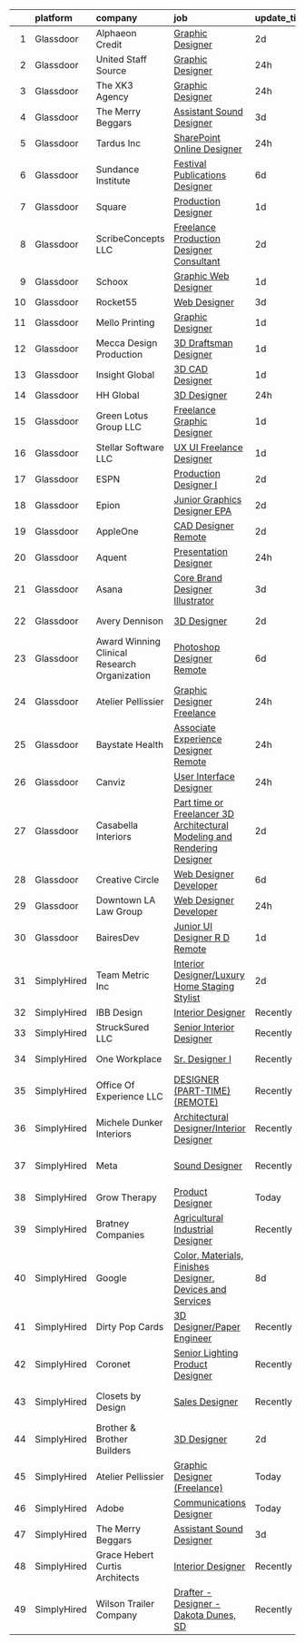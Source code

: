 

|    | platform    | company                                      | job                                                                                                                                                                                                                                                                                                                                                                                                                                                                                                                                                                                                                                                                                                                                                                                                                                                                                                                                                                                             | update_time   | location                   |
|---:|:------------|:---------------------------------------------|:------------------------------------------------------------------------------------------------------------------------------------------------------------------------------------------------------------------------------------------------------------------------------------------------------------------------------------------------------------------------------------------------------------------------------------------------------------------------------------------------------------------------------------------------------------------------------------------------------------------------------------------------------------------------------------------------------------------------------------------------------------------------------------------------------------------------------------------------------------------------------------------------------------------------------------------------------------------------------------------------|:--------------|:---------------------------|
|  1 | Glassdoor   | Alphaeon Credit                              | [Graphic Designer](https://www.glassdoor.com/partner/jobListing.htm?pos=108&ao=1110586&s=58&guid=0000018369352d458cdb4c15956b579e&src=GD_JOB_AD&t=SR&vt=w&ea=1&cs=1_ec76eda6&cb=1663917436694&jobListingId=1008151102778&cpc=FB7E4A1762AE5BEC&jrtk=3-0-1gdkjabbjkhqn801-1gdkjabc7j4jq800-abcd5ecee57e47db--6NYlbfkN0BnrYInERJ5Dx43upzuCJT-nQFJR1QZO1CzI9s0vUeUfJZWnSVwM6sTMepdAUS1r-9wI9vl2Ek6oP4dSSjjvie65ySAeIg1e3HzzAQLY8ZWgdJ6a5iEeQCfPiomXysthzUx8llpKf_VXs7LF-k3ViVgUgdRJd4MlhboPWphQFXeypCOREIRtirE0vFZV2gl14ksTI4drxXntzhFfcEtgtHqnDQnNSQsYmtLQIqCL2dx6JHo6SBl4GV16IZH7wxcvsJml-yDFr6bQ_Dei_NGbS1z1U5fwq6zBMF3f2zURrEOB40RXq5R0wyB-2iFUXzcsm-6TmCVyYfdlf0gYHyejriwdPXrOtzRQ7e6ElnUGwO7zzbSNmuNkNqalMNwzyecRGXadJq-C7XNk2BrojAIxPLaX8DsZCYdvCFONfyboZaEPY5Lvag2I-rGsCVFx1oqFFvAgpocyv1eOhRqWUWW5rHexbhMoLMh1nAQhZ6SZZejt5gEY4XCRmNX9MZVUFMEEH4%3D)                                                                                                                                       | 2d            | Remote                     |
|  2 | Glassdoor   | United Staff Source                          | [Graphic Designer](https://www.glassdoor.com/partner/jobListing.htm?pos=119&ao=1136043&s=58&guid=0000018369352d458cdb4c15956b579e&src=GD_JOB_AD&t=SR&vt=w&ea=1&cs=1_e282f33f&cb=1663917436695&jobListingId=1008156991757&jrtk=3-0-1gdkjabbjkhqn801-1gdkjabc7j4jq800-40e59f1ebebe8011-)                                                                                                                                                                                                                                                                                                                                                                                                                                                                                                                                                                                                                                                                                                          | 24h           | Remote                     |
|  3 | Glassdoor   | The XK3 Agency                               | [Graphic Designer](https://www.glassdoor.com/partner/jobListing.htm?pos=102&ao=1110586&s=58&guid=0000018369352d458cdb4c15956b579e&src=GD_JOB_AD&t=SR&vt=w&ea=1&cs=1_f9c3a425&cb=1663917436693&jobListingId=1008157392581&cpc=7E69D0A57279CD4B&jrtk=3-0-1gdkjabbjkhqn801-1gdkjabc7j4jq800-2582d18d111067aa--6NYlbfkN0AS3oPsAAmCngCu4U51_2RxXyfS7TdWOFtWPOafNW52I-BHaFGjpaHgLLPT_Pj47t7DKZOu3qtlECTv6dlmnU8A5_S277PI7fFHFWxHahVpr7guItFY_tt0Bio85zKHCWDOEB2qJa5ESyXa--A-AHCMOdfeJyKWTojj2Gr2ig80pc9Tc7Kl_O84VINFSlztl5-0OlD8Q6GMZkhLa5tpP8_9sT2hHYS9FPla7aS5X0ES_kHRyLEG7CPVVHHmVrg8CpJTc4RfgUMqRS6bicNSTd1nKuBJLMlwdimfpRZy6Zl9O4rgW2XJ4E2GHbN66RX6gXmURuitDcjKB9jSkzV_argZrSUBzQipoeJvIT279DilhyMCGqhhspGHPUv4A2cgTf2CXLNwftlePgWYXsrSEq5MmOZBLNKY1kaN0Mbx33UydEepo16J5duY6CqEx5Kp1b7DBZw5jLLWwf9nRcd-D4xM6cIS_-JHLIgcJBTCVwwdVa0OSorID8pUTmZG4sYXykjX5ZWUt1xFiM6-1ImLeczF)                                                                                                                     | 24h           | Remote                     |
|  4 | Glassdoor   | The Merry Beggars                            | [Assistant Sound Designer](https://www.glassdoor.com/partner/jobListing.htm?pos=106&ao=1110586&s=58&guid=0000018369352d458cdb4c15956b579e&src=GD_JOB_AD&t=SR&vt=w&ea=1&cs=1_9508ab0a&cb=1663917436693&jobListingId=1008149306143&cpc=C4A69CCDBB3B9599&jrtk=3-0-1gdkjabbjkhqn801-1gdkjabc7j4jq800-04f00acba78acd55--6NYlbfkN0BBGG9LMNqL16EzDx9S3nKk4b6IwprgSJginr0DZD_oW3LpRtTNiygcE9IfHm5Gb9slpjT-UzFBGnIkfkE5vHD__58gsgAsgjAKlwWhzdKilxMWIOFSNG73XbKSiSbhgd5gieRThxTsLn8DF-uisYywGFmbEBQQBOKMw59W_wQHg9VqHqJ83qLbDEY5qqWKt8rhzmgc_2NilGoWuxIM70PHB1qDBsbVeEXYPoEJU2NAAUXne_mknaqjCEM5vYSAN4hXWsHSzt0c9t1Yv9xIcqjb99Xz4gGnJ_Tb1Ywj5NxfSZCIWlPDEiC3gOdo1i4U1V59a_q-D-zw7Cw-mg0b7xQmuRV1tkHFIlK_xTAS80DoNQXtheLZH26ueZ-LKT9LLN9zdhzxkQASpkS57CAIp0U8Wgx-PW-YRkhFbHZXx4IPGZp5UxOx-cQ4pDJTieMbGopwPVjREmOmRv-8kvBfRX854gmopiQo0L9zEHXzBXdF655Er0XxuNtWiuMnrz8ZiwTmqdj6y_2ehw%3D%3D)                                                                                                                 | 3d            | Remote                     |
|  5 | Glassdoor   | Tardus Inc                                   | [SharePoint Online Designer](https://www.glassdoor.com/partner/jobListing.htm?pos=114&ao=1136043&s=58&guid=0000018369352d458cdb4c15956b579e&src=GD_JOB_AD&t=SR&vt=w&ea=1&cs=1_05615bcc&cb=1663917436694&jobListingId=1008156949677&jrtk=3-0-1gdkjabbjkhqn801-1gdkjabc7j4jq800-b68ef953735f2c01-)                                                                                                                                                                                                                                                                                                                                                                                                                                                                                                                                                                                                                                                                                                | 24h           | Remote                     |
|  6 | Glassdoor   | Sundance Institute                           | [Festival Publications Designer](https://www.glassdoor.com/partner/jobListing.htm?pos=118&ao=1136043&s=58&guid=0000018369352d458cdb4c15956b579e&src=GD_JOB_AD&t=SR&vt=w&cs=1_92b505df&cb=1663917436694&jobListingId=1008145400669&jrtk=3-0-1gdkjabbjkhqn801-1gdkjabc7j4jq800-226dda55bbb4f1bc-)                                                                                                                                                                                                                                                                                                                                                                                                                                                                                                                                                                                                                                                                                                 | 6d            | Remote                     |
|  7 | Glassdoor   | Square                                       | [Production Designer](https://www.glassdoor.com/partner/jobListing.htm?pos=130&ao=1136043&s=58&guid=0000018369352d458cdb4c15956b579e&src=GD_JOB_AD&t=SR&vt=w&ea=1&cs=1_821d4a81&cb=1663917436696&jobListingId=1008153745088&jrtk=3-0-1gdkjabbjkhqn801-1gdkjabc7j4jq800-c61d2c1fb8927aa1-)                                                                                                                                                                                                                                                                                                                                                                                                                                                                                                                                                                                                                                                                                                       | 1d            | Remote                     |
|  8 | Glassdoor   | ScribeConcepts LLC                           | [Freelance Production Designer  Consultant ](https://www.glassdoor.com/partner/jobListing.htm?pos=127&ao=1136043&s=58&guid=0000018369352d458cdb4c15956b579e&src=GD_JOB_AD&t=SR&vt=w&ea=1&cs=1_09e1d9e5&cb=1663917436695&jobListingId=1008151076723&jrtk=3-0-1gdkjabbjkhqn801-1gdkjabc7j4jq800-d369dd2c674dc214-)                                                                                                                                                                                                                                                                                                                                                                                                                                                                                                                                                                                                                                                                                | 2d            | Remote                     |
|  9 | Glassdoor   | Schoox                                       | [Graphic   Web Designer](https://www.glassdoor.com/partner/jobListing.htm?pos=128&ao=1136043&s=58&guid=0000018369352d458cdb4c15956b579e&src=GD_JOB_AD&t=SR&vt=w&ea=1&cs=1_8dd0679a&cb=1663917436696&jobListingId=1008153919843&jrtk=3-0-1gdkjabbjkhqn801-1gdkjabc7j4jq800-356f3a75b34e8bbf-)                                                                                                                                                                                                                                                                                                                                                                                                                                                                                                                                                                                                                                                                                                    | 1d            | Remote                     |
| 10 | Glassdoor   | Rocket55                                     | [Web Designer](https://www.glassdoor.com/partner/jobListing.htm?pos=124&ao=1136043&s=58&guid=0000018369352d458cdb4c15956b579e&src=GD_JOB_AD&t=SR&vt=w&ea=1&cs=1_bfa726bd&cb=1663917436695&jobListingId=1008149616438&jrtk=3-0-1gdkjabbjkhqn801-1gdkjabc7j4jq800-a675e63e0f3e88f2-)                                                                                                                                                                                                                                                                                                                                                                                                                                                                                                                                                                                                                                                                                                              | 3d            | Remote                     |
| 11 | Glassdoor   | Mello Printing                               | [Graphic Designer](https://www.glassdoor.com/partner/jobListing.htm?pos=123&ao=1136043&s=58&guid=0000018369352d458cdb4c15956b579e&src=GD_JOB_AD&t=SR&vt=w&ea=1&cs=1_ec8326ad&cb=1663917436695&jobListingId=1008154287181&jrtk=3-0-1gdkjabbjkhqn801-1gdkjabc7j4jq800-dc7f0fc16ce5dd56-)                                                                                                                                                                                                                                                                                                                                                                                                                                                                                                                                                                                                                                                                                                          | 1d            | Remote                     |
| 12 | Glassdoor   | Mecca Design   Production                    | [3D Draftsman Designer](https://www.glassdoor.com/partner/jobListing.htm?pos=125&ao=1136043&s=58&guid=0000018369352d458cdb4c15956b579e&src=GD_JOB_AD&t=SR&vt=w&ea=1&cs=1_8470d49a&cb=1663917436695&jobListingId=1008153912915&jrtk=3-0-1gdkjabbjkhqn801-1gdkjabc7j4jq800-5ba2464293a38e4f-)                                                                                                                                                                                                                                                                                                                                                                                                                                                                                                                                                                                                                                                                                                     | 1d            | Dallas, TX                 |
| 13 | Glassdoor   | Insight Global                               | [3D CAD Designer](https://www.glassdoor.com/partner/jobListing.htm?pos=110&ao=1110586&s=58&guid=0000018369352d458cdb4c15956b579e&src=GD_JOB_AD&t=SR&vt=w&cs=1_d47e69ec&cb=1663917436694&jobListingId=1008153596425&cpc=AC285F3A3ECA6BB0&jrtk=3-0-1gdkjabbjkhqn801-1gdkjabc7j4jq800-cdb4dc30a02c596d--6NYlbfkN0BKkHZu3wF05EeDimN_p6sYpKCMArvwa95YdH7UpkaBCqc7l59Erwqcej51OTd8L8O8JjENqYDDppbwlaF7dBCZ_bVrruOj520DgVr36KHiglKHbAr8aDHQbS6oMCg4zRZWsvjvv2UopabMo27fmruO6Xnq97uOKepyEO8eGn37pX1cwYGVdGYfMPVVCVerV1lJnsX3HGddFgmvL0l1RU_1CWmztKIhPpoGnveu9tK_4cn0zpErhHP7OP9aNfeejndW5q0vppiRsdqNyAhJ9rckmvNUrRuA2j8s7bMCy3unvgZfmOBoICUCGQFEpbBkiOW3nAj23V4U7aU9zbcRSihOCPKD5EyFCf-X5Yxuc_Sloz8uiDYWo7RPvBISL55m28b8g7pc0PNe_OI4CaoGD7WG-MUs9lCuEeGCbT24ERZv3V22c-0jZYzvh1lQWSU-xum6RPYy7eN4eNdKWD9qqqsmT3XbGJci9Hx4x-bpyTOeDRRKZMFC_Tws)                                                                                                                                                           | 1d            | Houston, TX                |
| 14 | Glassdoor   | HH Global                                    | [3D Designer](https://www.glassdoor.com/partner/jobListing.htm?pos=116&ao=1136043&s=58&guid=0000018369352d458cdb4c15956b579e&src=GD_JOB_AD&t=SR&vt=w&ea=1&cs=1_2ab1b31f&cb=1663917436694&jobListingId=1008157186749&jrtk=3-0-1gdkjabbjkhqn801-1gdkjabc7j4jq800-41d12d39e411a791-)                                                                                                                                                                                                                                                                                                                                                                                                                                                                                                                                                                                                                                                                                                               | 24h           | Chicago, IL                |
| 15 | Glassdoor   | Green Lotus Group  LLC                       | [Freelance Graphic Designer](https://www.glassdoor.com/partner/jobListing.htm?pos=104&ao=1110586&s=58&guid=0000018369352d458cdb4c15956b579e&src=GD_JOB_AD&t=SR&vt=w&ea=1&cs=1_63549237&cb=1663917436693&jobListingId=1008153331141&cpc=654405A9B1E0A9F5&jrtk=3-0-1gdkjabbjkhqn801-1gdkjabc7j4jq800-c702d4b6adc714ce--6NYlbfkN0Cd5ZvLdai7cR0fypH5_WiGezUQesq24dbKuF0ly35ya7XTnX1N3U-qSXwMDMWqyWlWt776N7lShSO1koXru78q2Jw0q615SzwzHDT1hdTKklIA2phAG_vd9oyxEaBxGDp5dNcSfaivRPmJ8MK2w6abr9D0bCTCjon9R16h6UYWC04vqws5TxGRwtoyOEgE8J4VmPMphYCpPri6x12ih9nUs0TPken-zyoMxV-5eijaLjK6aRsWRCFPkbTGcG3vhkCYHEc-zq44XcI8GTabM6OLk9q7UMvca2cHIIBxpUaw1CocDq_e5Q29xxsYSRun3AdqluUO0FOj0c8_iRPYWWnWsraHfe_20r2WXy1oaGQ3vzmalCiwuEA1gPrltj8hadyKJNgzXiA4U-PX0jc2437WoXX3ow--pSVbReQY-O_GyzgQaEzs7ZEeDQCY2IoGwrH_mGPg9eclRwmrTAhPfHR8iBgUI43VUlQ9uU6IyrZSSY1myhT6Op1GSVQt4FDG9THKAwwz0tOOCA%3D%3D)                                                                                                               | 1d            | Remote                     |
| 16 | Glassdoor   | Stellar Software  LLC                        | [UX UI Freelance Designer](https://www.glassdoor.com/partner/jobListing.htm?pos=115&ao=1136043&s=58&guid=0000018369352d458cdb4c15956b579e&src=GD_JOB_AD&t=SR&vt=w&ea=1&cs=1_7e84bdbf&cb=1663917436694&jobListingId=1008153816308&jrtk=3-0-1gdkjabbjkhqn801-1gdkjabc7j4jq800-5c97b58db50d63fb-)                                                                                                                                                                                                                                                                                                                                                                                                                                                                                                                                                                                                                                                                                                  | 1d            | Remote                     |
| 17 | Glassdoor   | ESPN                                         | [Production Designer I](https://www.glassdoor.com/partner/jobListing.htm?pos=121&ao=1136043&s=58&guid=0000018369352d458cdb4c15956b579e&src=GD_JOB_AD&t=SR&vt=w&cs=1_ebe6b888&cb=1663917436695&jobListingId=1008150849719&jrtk=3-0-1gdkjabbjkhqn801-1gdkjabc7j4jq800-99c49b1f3391c578-)                                                                                                                                                                                                                                                                                                                                                                                                                                                                                                                                                                                                                                                                                                          | 2d            | Bristol, CT                |
| 18 | Glassdoor   | Epion                                        | [Junior Graphics Designer   EPA](https://www.glassdoor.com/partner/jobListing.htm?pos=122&ao=1136043&s=58&guid=0000018369352d458cdb4c15956b579e&src=GD_JOB_AD&t=SR&vt=w&ea=1&cs=1_24a8c724&cb=1663917436695&jobListingId=1008151556127&jrtk=3-0-1gdkjabbjkhqn801-1gdkjabc7j4jq800-514c94be094b6f47-)                                                                                                                                                                                                                                                                                                                                                                                                                                                                                                                                                                                                                                                                                            | 2d            | Remote                     |
| 19 | Glassdoor   | AppleOne                                     | [CAD Designer   Remote](https://www.glassdoor.com/partner/jobListing.htm?pos=111&ao=1110586&s=58&guid=0000018369352d458cdb4c15956b579e&src=GD_JOB_AD&t=SR&vt=w&ea=1&cs=1_5d8a90ee&cb=1663917436694&jobListingId=1008151467451&cpc=3BA4CE39D5B5DEF5&jrtk=3-0-1gdkjabbjkhqn801-1gdkjabc7j4jq800-2d3af196f2fa215a--6NYlbfkN0Akmm0SHSm6KXMG3PLe28cvsql5ALZY-VGg2iXYcU3b02p0Tn9zVGjdnTkc2y9Wvn_8WerYiELyj1zlubzCZFd6RVmVkF29e-WvWrZVcvMhhQfJY9Nu_0je03jaB9qycjlG6c95WfaAeYvPHKdojCVqcNyk1DvXpMVOcSC9pokq7Ljq5vjqRAcoUaVOyZa5Ntpylo50w84ZB_0axk_xLlUHh0iyl2s7xjqR-uWyjS7ke_1QNNQzRUNzualCA_bWHxc9Y0UlmOvKg4kY05DY2mKFi3XmeB1_7JIJOKoWkOLxfTko7Nx42v8f8oxuPCni5_AyUWWHoQoScbHIw5JusN8sgNzX1sHgW0RkT4srZnfPXT0Aoctpz5jPqfRGwtbs1RaXfXekrL1TE4WM7ZtzvF3jsVCuYfHaavpAuS-nZbWnnAwX-oAF77BLsH8bXVCBACNpLLcNRU4EtOsBWGUyPoUmnUZ5C-uMdWzOmIbnVKbmr2SRI77EToBMaeFbhwjRmKV8Z17R8XihpDMZhUT8RyARM0Q2YmOmUBZHE_MpAnztpIML27XA4GJMsvrJeZJBDkjpvVbpL7JKZ5LA0YnlSLcN)                                                | 2d            | Atlanta, GA                |
| 20 | Glassdoor   | Aquent                                       | [Presentation Designer](https://www.glassdoor.com/partner/jobListing.htm?pos=113&ao=1110586&s=58&guid=0000018369352d458cdb4c15956b579e&src=GD_JOB_AD&t=SR&vt=w&cs=1_11b876f4&cb=1663917436694&jobListingId=1008157164735&jrtk=3-0-1gdkjabbjkhqn801-1gdkjabc7j4jq800-93243c958a08c44e--6NYlbfkN0DMrcEu7yrtATojKJA7cEzGQ3FdRGWLh0CZQInL4ECGI9gD0Wolx9R2EDT7B77c2cTd71nsFwcUMF8InWsKrz8kmqPnFI3nwXGeUR0o7SnSTQ2t5zyD5S_rE-Mdwqijl3Ss5cFEvy_po0wEIawymqV0imnt1dV1lA8nwwkq2vMGDSqFdnREsKFsuJCMP5Nv8OEsfbo5Vd9s6qOHiwCxsecnCb5_S2PXl7PCPzVP4-Yb1y9d2LCVvX9zCJUVaaghX2uvv9hNEYapfdQ5t25ZX5mJuEBSnza10wSWORXWXbQd8sUfEHBrEZ5dS-vthk0-2_264IqAdHYncBJwhjTYBfq9bAvYMhVEPLsdN-F49mfJlMyWAoV4fX6n4N4o_hTUOxzHfCZRVhs-JkW7A2RVVKXNJstiL-KCRhn2yZoeItSiUzdbd9v13dQDVsTBl0GCB_6IyDsELFoq33hB4AldFZqr)                                                                                                                                                                                                          | 24h           | Remote                     |
| 21 | Glassdoor   | Asana                                        | [Core Brand Designer  Illustrator](https://www.glassdoor.com/partner/jobListing.htm?pos=120&ao=1136043&s=58&guid=0000018369352d458cdb4c15956b579e&src=GD_JOB_AD&t=SR&vt=w&ea=1&cs=1_3ff19313&cb=1663917436695&jobListingId=1008149082799&jrtk=3-0-1gdkjabbjkhqn801-1gdkjabc7j4jq800-59f4a0ffa5b443a8-)                                                                                                                                                                                                                                                                                                                                                                                                                                                                                                                                                                                                                                                                                          | 3d            | San Francisco, CA          |
| 22 | Glassdoor   | Avery Dennison                               | [3D Designer](https://www.glassdoor.com/partner/jobListing.htm?pos=129&ao=1136043&s=58&guid=0000018369352d458cdb4c15956b579e&src=GD_JOB_AD&t=SR&vt=w&ea=1&cs=1_2f4f2ada&cb=1663917436696&jobListingId=1008152631477&jrtk=3-0-1gdkjabbjkhqn801-1gdkjabc7j4jq800-03a4d0e01f957978-)                                                                                                                                                                                                                                                                                                                                                                                                                                                                                                                                                                                                                                                                                                               | 2d            | New York, NY               |
| 23 | Glassdoor   | Award Winning Clinical Research Organization | [Photoshop Designer   Remote](https://www.glassdoor.com/partner/jobListing.htm?pos=107&ao=1110586&s=58&guid=0000018369352d458cdb4c15956b579e&src=GD_JOB_AD&t=SR&vt=w&ea=1&cs=1_27cb2b60&cb=1663917436693&jobListingId=1008144475055&cpc=44CD5376B8534B8F&jrtk=3-0-1gdkjabbjkhqn801-1gdkjabc7j4jq800-408acba2c8c62e7a--6NYlbfkN0AFCFO55fpwWo6oa9JKI3JcI2oWVPcccBj9Y6s5O2226Dvh15T1RmiKUF6Bkk2Tk4Z7BPQqCa54-e064Id8IzH-IWzj5_pJAzwqp1oR83P9plMbnmddAKZul6IIHzOn2_DJQREza9zEew-mX-MVDNw2Oq34c8u_ibHHSjmigu81FZv_cOnB6PCrwTPxMudVulVR2sp1p2h8Rj1Ujmq7llXyPnyucmn72LHjWx9pIVI3-4EGFhEseisf341Ihaf8Umy0JuqhBK8hoK0OAwfn45kw-G-HSIVoFeHzg-1CYUtc7pwnLNNxiar0oFet8QWfydiyp_4DBbOyqYBObWS7C8U1A-GWNDzc7G8leLy3EdJzkn-ZcFCJ1dCgxZZ1F4ZFgvVqK99fpzKru8-1YWKS2_x96-B1WyS-72yPXTrTh0AqM4e8FXT4OlyD0l8QBBduxNnYHlDh3DBP7fYfwhWaf0DFIJdtnGJPE3HA4RguAJQWZOA-gw5kWxo4oaF5Sw2i-bJZyRK5iQaW3TQTjgbKNhcR)                                                                                                          | 6d            | Remote                     |
| 24 | Glassdoor   | Atelier Pellissier                           | [Graphic Designer  Freelance ](https://www.glassdoor.com/partner/jobListing.htm?pos=117&ao=1136043&s=58&guid=0000018369352d458cdb4c15956b579e&src=GD_JOB_AD&t=SR&vt=w&ea=1&cs=1_8b425dbb&cb=1663917436694&jobListingId=1008156166478&jrtk=3-0-1gdkjabbjkhqn801-1gdkjabc7j4jq800-2eda4a5cce5badc7-)                                                                                                                                                                                                                                                                                                                                                                                                                                                                                                                                                                                                                                                                                              | 24h           | Remote                     |
| 25 | Glassdoor   | Baystate Health                              | [Associate Experience Designer   Remote](https://www.glassdoor.com/partner/jobListing.htm?pos=126&ao=1136043&s=58&guid=0000018369352d458cdb4c15956b579e&src=GD_JOB_AD&t=SR&vt=w&cs=1_ef1f1001&cb=1663917436695&jobListingId=1008157232526&jrtk=3-0-1gdkjabbjkhqn801-1gdkjabc7j4jq800-f4842e3c378707dc-)                                                                                                                                                                                                                                                                                                                                                                                                                                                                                                                                                                                                                                                                                         | 24h           | Springfield, MA            |
| 26 | Glassdoor   | Canviz                                       | [User Interface Designer](https://www.glassdoor.com/partner/jobListing.htm?pos=109&ao=1110586&s=58&guid=0000018369352d458cdb4c15956b579e&src=GD_JOB_AD&t=SR&vt=w&ea=1&cs=1_948be2fd&cb=1663917436694&jobListingId=1008156531493&cpc=654405A9B1E0A9F5&jrtk=3-0-1gdkjabbjkhqn801-1gdkjabc7j4jq800-e3d87cbb2114de86--6NYlbfkN0DX7ti5SU9yT3J6w632BGO7shSuqcoMAB-r1rtnlJAMBSScCSDe78er_gZzmOYcJuZ6VlrD61do1h8BelTQAhPGiPBL_XHDa1qsdgV-Wu770iI7DpZuP0joPJx_a6i9ko-yT13_09GOCfitFtYQ90aklM2vDU5RT5arQYr_lHNJgxvAJ9wIUKHnHRMA_n2a16fbG8Em1acCq2grHmBWW61zRg_QlSXdbQuwdVPU_xSd8zyor031-JJuoBDGF1dF-q1TNu1DAMbNFZkGhofg2paJhvO_186xqlqLAt3aZ0FjYszVndS44g6-q-TB3JhK899xbt45wJbx0qJSjZRMko2P0-UErzmlgDfFEV5a5o08RfGmPUtRMZsPilTQ4jlhGGS8PsegZVl_wGN0jC28pU9rRcTOeDSR_m-8RrRHnhBJlSAQnbD0z8r4XGO7x8EGAMQCWsJw-oGVYbcyeZKepPONb4V_ltfuzZ2N1hcJ1TW27Ro98RASug2ZUMfPKig8cbXVtdqa-UpGJA%3D%3D)                                                                                                                  | 24h           | Remote                     |
| 27 | Glassdoor   | Casabella Interiors                          | [Part time or Freelancer 3D Architectural Modeling and Rendering Designer](https://www.glassdoor.com/partner/jobListing.htm?pos=105&ao=1110586&s=58&guid=0000018369352d458cdb4c15956b579e&src=GD_JOB_AD&t=SR&vt=w&ea=1&cs=1_e9c26625&cb=1663917436693&jobListingId=1008151407446&cpc=FB7E4A1762AE5BEC&jrtk=3-0-1gdkjabbjkhqn801-1gdkjabc7j4jq800-434f464510b205c0--6NYlbfkN0Bi-g4OEguhQEx4pjzkmulzkFDPdVMQm6g82nLRMcVRUPhuZxF0TaNmrylM9DBp5gIwGlOdELbtKK_PZ2yT-x6_UazhV9Whgak8P9ibXv2izI1o89xSE5mEOtqYqHj77W84lbQWcUwUK1RyuNkAX1t8a1c7JXZ_ljjimyx7k0RjVOAVY_ftUnZCwSYBnqJxH1Iftu6Ocw92K6y8t-8NUSeD6Ex6Ek0Pfs6lg-dOZhEhLz1ahU4Oj_5aNlpKLch3J5fgYHAA4GyWHQFIqQIjfYXykULn4rSfl63ggn4Zdlk2llHYwA6s__EJM6Kozfyvl-PNIkzzaufN5RNPzOSEH9GpSYLzuHror3G7qyHu_R_e302-56Q0aNvVWRf0qvGJ5_8Wf6TBUpeIFxMRSalsmmAjmTuazwx8kgEMzd_3R14ZQi5-Fiq4jpYrV4wVH6NxWOgh_EfgHSUIhEDlONUfAW8eJnoPv-Sd1w8whom_Kybe6hznVD_buUUZrOZIYZBaG95jl8a49EHFD2YB9NiEozdKkduXtO96SiNIOw6Nk9cZpjyraW9ltDLb8uEOBjoT_e8QrAMyGyZ4Cg%3D%3D) | 2d            | Remote                     |
| 28 | Glassdoor   | Creative Circle                              | [Web Designer   Developer](https://www.glassdoor.com/partner/jobListing.htm?pos=112&ao=1110586&s=58&guid=0000018369352d458cdb4c15956b579e&src=GD_JOB_AD&t=SR&vt=w&cs=1_34a5a17c&cb=1663917436694&jobListingId=1008144518073&cpc=155EB9D5185558AF&jrtk=3-0-1gdkjabbjkhqn801-1gdkjabc7j4jq800-509f68923e5c071b--6NYlbfkN0BPwlZa85gbT4Q3XYQoU_uQn0Qmw9zd_9UNfmcwtqAVud1yvyq1Z4UAlx1bxhDUi3IylK4O56pvEW6nbq40hYO2z1Zqn6T_tUYXwOh7VB0bbJVVxeqDOCJla6Nk70emjPvRumMlH-6lYRvkogN5p-649NG-Yh8cwCHV7E95Ji0fYGIGcrJQmbRc8Q79d3bFXCaLOtdUSu9t_EDZnHp-oTYCh_eGRIJaVqY83IN50NFHAxeUyJahuMAr2ahaspwfPi3KT2LIJaTuKsGfaTeZbD_C4FwdlCRzZ4KF-NNq-eMzX0HFNROpQtl1gah5E7N_jA1RSuRDL3K5MNaBeqCStNRwNUsaZ_8NmYud69knoimkS51l2hZDmvSZYjqVLMz_4QJZC4uKUvze6moDt81OunJ_myzKBeYzQCzimAI5T8j1vBBx9qJG8NEdEKylGTP-CToBFa2X5ybD1igBvJtP0mDWQ0RjbLukf7IE2XBy28Ch9uYZ7u3jNqcMtT9sgss4RXbRT9C-pwv3Hg%3D%3D)                                                                                                                      | 6d            | Irving, TX                 |
| 29 | Glassdoor   | Downtown LA Law Group                        | [Web Designer Developer](https://www.glassdoor.com/partner/jobListing.htm?pos=103&ao=1110586&s=58&guid=0000018369352d458cdb4c15956b579e&src=GD_JOB_AD&t=SR&vt=w&ea=1&cs=1_1a36ba0d&cb=1663917436693&jobListingId=1008157150807&cpc=F7A2269C793D5877&jrtk=3-0-1gdkjabbjkhqn801-1gdkjabc7j4jq800-bda88a5b66b20ca2--6NYlbfkN0BTy4Vq3kUv-8E8fBOrhZt-7WJQYqv7u2ur6JnxlE7nq_aQtV-qQ9P-hppxqAy_JDt6KNYvgyaY5_XxE9mbzcsa7ChWdwvRL-ZyWcMA9J_bwqM5RxfyzCBupgGTXEP6tuGNqpa5HjDtNvNOCy4AcsSE5AsiwsqYGjh8R3_DNt_leR249EzSfRiU10HekOo7sg9enR6vSjbKu4RTp4h9QrXU_hBDgtpbCWzRU5JYZsCyRXS8P8cPz-1zUytJnbHghsjHc_vBQ5H_6A2TUAxlMSh8bGQfTXRtbclU05CZy8NGbuqtxm7nDZrj8T-9eLQq68z8zOYpuzDpTp6saNQgViwkOmEMnBisa1PDPllmgrV2QYxrK7MitU7Vuiif9W9vpbRWg2ou5QW1o4pYkZ7d1txHJ6el8JTNpRVsJUv-7cpapztkzGIJUPyTdBz6c1OFsQKa5SGMIN8RgIrbzco2eyy40EFrjnEiWDTLlCAV02dFKlbe5U9y8AG6SSfyrJsbY-HzKi85kBqz_w%3D%3D)                                                                                                                   | 24h           | Remote                     |
| 30 | Glassdoor   | BairesDev                                    | [Junior UI Designer   R D   Remote](https://www.glassdoor.com/partner/jobListing.htm?pos=101&ao=1110586&s=58&guid=0000018369352d458cdb4c15956b579e&src=GD_JOB_AD&t=SR&vt=w&cs=1_a8d60d60&cb=1663917436692&jobListingId=1008153488457&cpc=2CAED5C921A5F994&jrtk=3-0-1gdkjabbjkhqn801-1gdkjabc7j4jq800-22334d203f101bca--6NYlbfkN0BfEGkshao4EhrCCf7LYqKO8VNtf9vkQrewuI3DmTR_-G3zJxSBeo1ORWaJUaUR2cJI3o73wb8YKaLcgKq9WK8IYI59m15eV8vcglsZZ7ypdJc15E26d6NhZag-UM6mUgzEdNHISO5vO8yL995Y577DP1X9IU0A_Gw2Cg4aVT9LV3aygT7m7nmOdTwsc0UyuuwyWZVtGg0nJLQ8pjb_4PaVGGBdfNFJQhhpQYg7A-R-QsM1SOp7YHT6wzRA-6DiJhXk9S8JQzZeIfOpA0X6aQsGqcgnLE1FhQDwuZhacWFWniEpLa3zXzUcQprRSFYA2HyZiv1_I8D-KWLaPUN92BeDEf3VMztBNyRDP89NsxcaBhHvLkrzA9azPTEjUZU4nNxBc7d1JzHIzyIgbKPm4YTH0JQCGdWMVeWctV8k26J0yNbhlg9Zou96i6OElF_leS4QTbmpACzapZgBnN83fQP_IDsuDpmWzY-S3AcIZ33p1_EMv4XRrRZL1YMkSjuCBNTbQHPyLDy19a2Hz4hBcGPLwpowvtHLLxWPkILhoR9J0Tx08c691ZaXSOqXyLLIGy972jutzWurECTKPMog47co)                                         | 1d            | Colon, PA                  |
| 31 | SimplyHired | Team Metric Inc                              | [Interior Designer/Luxury Home Staging Stylist](https://www.simplyhired.com/job/vSiTCDzs_U33nmtW2T3DGCk1waV-zLpXROumjQYg9gZY8tajaNjNBQ?q=3d+designer)                                                                                                                                                                                                                                                                                                                                                                                                                                                                                                                                                                                                                                                                                                                                                                                                                                           | 2d            | San Jose, CA               |
| 32 | SimplyHired | IBB Design                                   | [Interior Designer](https://www.simplyhired.com/job/Rdk5lj4vZ0N37avyB77ES0GnmiSA13eEZoH4yuSicvNQMvvSYOBSUA?q=3d+designer)                                                                                                                                                                                                                                                                                                                                                                                                                                                                                                                                                                                                                                                                                                                                                                                                                                                                       | Recently      | Frisco, TX                 |
| 33 | SimplyHired | StruckSured LLC                              | [Senior Interior Designer](https://www.simplyhired.com/job/xA4oXDNQAtjFEKZbHbKCohF2UYGnbPhbzc4KRtGgkJGmFgFsisxLlA?q=3d+designer)                                                                                                                                                                                                                                                                                                                                                                                                                                                                                                                                                                                                                                                                                                                                                                                                                                                                | Recently      | Hood River, OR             |
| 34 | SimplyHired | One Workplace                                | [Sr. Designer I](https://www.simplyhired.com/job/FgOvnt3h-6Pakm58Y4ivkWSEQPsfB9jsPRwMXgrGjnKPmobREiibNg?q=3d+designer)                                                                                                                                                                                                                                                                                                                                                                                                                                                                                                                                                                                                                                                                                                                                                                                                                                                                          | Recently      | Sunnyvale, CA              |
| 35 | SimplyHired | Office Of Experience LLC                     | [DESIGNER (PART-TIME) (REMOTE)](https://www.simplyhired.com/job/yUtNm7aP5k7lf3a27Q4KIbyvuM9A7WQE2tgKPjPrP4xRwKfFS33ECw?q=3d+designer)                                                                                                                                                                                                                                                                                                                                                                                                                                                                                                                                                                                                                                                                                                                                                                                                                                                           | Recently      | Chicago, IL                |
| 36 | SimplyHired | Michele Dunker Interiors                     | [Architectural Designer/Interior Designer](https://www.simplyhired.com/job/uDZ1Uqr1SDUoachiJ2OJjx2UsJW1pAkh3GuVjip16ZWjcGHRRfCXWg?q=3d+designer)                                                                                                                                                                                                                                                                                                                                                                                                                                                                                                                                                                                                                                                                                                                                                                                                                                                | Recently      | Logan, UT                  |
| 37 | SimplyHired | Meta                                         | [Sound Designer](https://www.simplyhired.com/job/WOkO3p-i2u1T1y6dUtAOR5iM4l-fI4SKkKQlrDedkNoGcMUgbGBM6g?q=3d+designer)                                                                                                                                                                                                                                                                                                                                                                                                                                                                                                                                                                                                                                                                                                                                                                                                                                                                          | Recently      | Fremont, CA +3 locations   |
| 38 | SimplyHired | Grow Therapy                                 | [Product Designer](https://www.simplyhired.com/job/Qz2f1mixrMwZgU1ouJilcqavOh5hG3DHOdrHIFdO23wI1vH2OFtm6Q?q=3d+designer)                                                                                                                                                                                                                                                                                                                                                                                                                                                                                                                                                                                                                                                                                                                                                                                                                                                                        | Today         | New York, NY               |
| 39 | SimplyHired | Bratney Companies                            | [Agricultural Industrial Designer](https://www.simplyhired.com/job/Mumz6KfYzwl0Qf-6YYgrNMk_LNtPebzQLCSf-QYmA_szeaNtgnq67Q?q=3d+designer)                                                                                                                                                                                                                                                                                                                                                                                                                                                                                                                                                                                                                                                                                                                                                                                                                                                        | Recently      | Des Moines, IA             |
| 40 | SimplyHired | Google                                       | [Color, Materials, Finishes Designer, Devices and Services](https://www.simplyhired.com/job/iLX1LoqbvTfJXRwhsHARzcIJEXAY0HQN1orbpHNJemVDhC8rcUuKfA?q=3d+designer)                                                                                                                                                                                                                                                                                                                                                                                                                                                                                                                                                                                                                                                                                                                                                                                                                               | 8d            | Mountain View, CA          |
| 41 | SimplyHired | Dirty Pop Cards                              | [3D Designer/Paper Engineer](https://www.simplyhired.com/job/J3uhFeoM3kKG7356941Nt-I1g1hOAR5IUY5BhQ3mbthtBWFZx4LsgA?q=3d+designer)                                                                                                                                                                                                                                                                                                                                                                                                                                                                                                                                                                                                                                                                                                                                                                                                                                                              | Recently      | Remote                     |
| 42 | SimplyHired | Coronet                                      | [Senior Lighting Product Designer](https://www.simplyhired.com/job/RfGhSWtuJ_lg6SsxwQD_ajD3-LAV4Tdv2X1UfMnbVnV2FPULJvEhtw?q=3d+designer)                                                                                                                                                                                                                                                                                                                                                                                                                                                                                                                                                                                                                                                                                                                                                                                                                                                        | Recently      | Totowa, NJ                 |
| 43 | SimplyHired | Closets by Design                            | [Sales Designer](https://www.simplyhired.com/job/eDGTYrTAEpjeN0To4coq5amZ8nO34P48SP0Lw_6Hnyfde55MF7y_Wg?q=3d+designer)                                                                                                                                                                                                                                                                                                                                                                                                                                                                                                                                                                                                                                                                                                                                                                                                                                                                          | Recently      | San Jose, CA +14 locations |
| 44 | SimplyHired | Brother & Brother Builders                   | [3D Designer](https://www.simplyhired.com/job/Wun6UCl_pJQAlGVBoTcwnn6KixJ42ohS_dUKhMRaO6T03QOMZ_1LJg?q=3d+designer)                                                                                                                                                                                                                                                                                                                                                                                                                                                                                                                                                                                                                                                                                                                                                                                                                                                                             | 2d            | San Jose, CA               |
| 45 | SimplyHired | Atelier Pellissier                           | [Graphic Designer (Freelance)](https://www.simplyhired.com/job/VDGqlu4okDDOF725pu-Rn6hHdWaBnCw8iSbcfWVO-GLZf1YNlZVawA?q=3d+designer)                                                                                                                                                                                                                                                                                                                                                                                                                                                                                                                                                                                                                                                                                                                                                                                                                                                            | Today         | Remote                     |
| 46 | SimplyHired | Adobe                                        | [Communications Designer](https://www.simplyhired.com/job/9MEg9j72URf5chbhqvA-qMWrWMYszBuMW53x67iu2mlAmI0j7kVHRQ?q=3d+designer)                                                                                                                                                                                                                                                                                                                                                                                                                                                                                                                                                                                                                                                                                                                                                                                                                                                                 | Today         | San Jose, CA               |
| 47 | SimplyHired | The Merry Beggars                            | [Assistant Sound Designer](https://www.simplyhired.com/job/0q3Ky6VnKMyFAtNaDBTD8DVty7hVds2rgTE2aOhxOS4n9UCIkC3-oQ?q=3d+designer)                                                                                                                                                                                                                                                                                                                                                                                                                                                                                                                                                                                                                                                                                                                                                                                                                                                                | 3d            | Remote                     |
| 48 | SimplyHired | Grace Hebert Curtis Architects               | [Interior Designer](https://www.simplyhired.com/job/P4uYYbTk44YufM37BPFLKpQnRPhgT-TJJnBVKOfPULdXvverRsfOJA?q=3d+designer)                                                                                                                                                                                                                                                                                                                                                                                                                                                                                                                                                                                                                                                                                                                                                                                                                                                                       | Recently      | New Orleans, LA            |
| 49 | SimplyHired | Wilson Trailer Company                       | [Drafter - Designer - Dakota Dunes, SD](https://www.simplyhired.com/job/HB_-1N4xC3bKeC4ilyijGRphhSFOqz7SQDTFRn-DRHyuQoL8v1iZEw?q=3d+designer)                                                                                                                                                                                                                                                                                                                                                                                                                                                                                                                                                                                                                                                                                                                                                                                                                                                   | Recently      | Dakota Dunes, SD           |